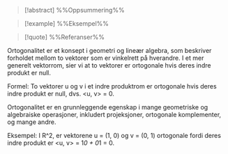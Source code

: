 
> [!abstract] %%Oppsummering%%
> 

> [!example] %%Eksempel%%
> 

> [!quote] %%Referanser%%
>


Ortogonalitet er et konsept i geometri og lineær algebra, som beskriver forholdet mellom to vektorer som er vinkelrett på hverandre. I et mer generelt vektorrom, sier vi at to vektorer er ortogonale hvis deres indre produkt er null.

Formel: To vektorer u og v i et indre produktrom er ortogonale hvis deres indre produkt er null, dvs. <u, v> = 0.

Ortogonalitet er en grunnleggende egenskap i mange geometriske og algebraiske operasjoner, inkludert projeksjoner, ortogonale komplementer, og mange andre.

Eksempel: I R^2, er vektorene u = (1, 0) og v = (0, 1) ortogonale fordi deres indre produkt er <u, v> = 1*0 + 0*1 = 0.